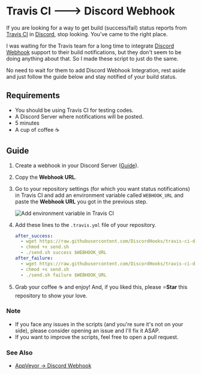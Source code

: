 # Travis CI 🡒 Discord Webhook

If you are looking for a way to get build (success/fail) status reports from
[Travis CI](https://travis-ci.com) in [Discord](https://discordapp.com), stop
looking. You've came to the right place.

I was waiting for the Travis team for a long time to integrate [Discord Webhook](https://support.discordapp.com/hc/en-us/articles/228383668-Intro-to-Webhooks)
support to their build notifications, but they don't seem to be doing anything
about that. So I made these script to just do the same.

No need to wait for them to add Discord Webhook Integration, rest aside and
just follow the guide below and stay notified of your build status.

## Requirements
-  You should be using Travis CI for testing codes.
-  A Discord Server where notifications will be posted.
-  5 minutes
-  A cup of coffee ☕

## Guide
1.  Create a webhook in your Discord Server ([Guide](https://support.discordapp.com/hc/en-us/articles/228383668-Intro-to-Webhooks)).

1.  Copy the **Webhook URL**.

1.  Go to your repository settings (for which you want status notifications)
    in Travis CI and add an environment variable called `WEBHOOK_URL` and paste
    the **Webhook URL** you got in the previous step.

    ![Add environment variable in Travis CI](https://i.imgur.com/UfXIoZn.png)

1.  Add these lines to the `.travis.yml` file of your repository.

    ```yaml
    after_success:
      - wget https://raw.githubusercontent.com/DiscordHooks/travis-ci-discord-webhook/master/send.sh
      - chmod +x send.sh
      - ./send.sh success $WEBHOOK_URL
    after_failure:
      - wget https://raw.githubusercontent.com/DiscordHooks/travis-ci-discord-webhook/master/send.sh
      - chmod +x send.sh
      - ./send.sh failure $WEBHOOK_URL
    ```

1.  Grab your coffee ☕ and enjoy! And, if you liked this, please ⭐**Star**
    this repository to show your love.

### Note
-  If you face any issues in the scripts (and you're sure it's not on your side),
please consider opening an issue and I'll fix it ASAP.
-  If you want to improve the scripts, feel free to open a pull request.

### See Also
-  [AppVeyor -> Discord Webhook](https://github.com/k3rn31p4nic/appveyor-discord-webhook)
